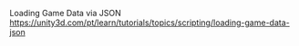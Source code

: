 
  Loading Game Data via JSON
https://unity3d.com/pt/learn/tutorials/topics/scripting/loading-game-data-json
